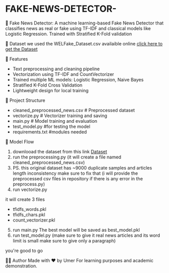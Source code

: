 # FAKE-NEWS-DETECTOR-
📰 Fake News Detector: A machine learning-based Fake News Detector that classifies news as real or fake using TF-IDF and classical models like Logistic Regression. Trained with Stratified K-Fold validation

📄 Dataset
we used the WELFake_Dataset.csv availaible online [click here to get the Dataset]([https://yourwebsite.com](https://www.kaggle.com/datasets/saurabhshahane/fake-news-classification))



📌 Features

- Text preprocessing and cleaning pipeline
- Vectorization using TF-IDF and CountVectorizer
- Trained multiple ML models: Logistic Regression, Naive Bayes
- Stratified K-Fold Cross Validation
- Lightweight design for local training

📁 Project Structure
- cleaned_preprocessed_news.csv # Preprocessed dataset
- vectorize.py # Vectorizer training and saving
- main.py # Model training and evaluation
- test_model.py #for testing the model
- requirements.txt #modules needed

🧠 Model Flow
1. downlooad the dataset from this link [Dataset]([https://yourwebsite.com](https://www.kaggle.com/datasets/saurabhshahane/fake-news-classification))
2. run the preprocessing.py (it will create a file named cleaned_preprocessed_news.csv)
3. PS. this original dataset has ~9000 duplicate samples and articles length inconsistency make sure to fix that (i will provide the preprocessed csv files in repository if there is any error in the preprocess.py)
4. run vectorize.py
   
it will create 3 files 
- tfidfs_words.pkl
- tfidfs_chars.pkl
- count_vectorizer.pkl
5. run main.py
  The best model will be saved as best_model.pkl
6. run test_model.py (make sure to give it real news articles and its word limit is small make sure to give only a paragraph)

you're good to go

👨‍💻 Author
Made with ❤️ by Umer
For learning purposes and academic demonstration.

